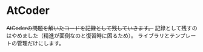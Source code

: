 # AtCoder
<s>AtCoderの問題を解いたコードを記録として残していきます。</s>
記録として残すのはやめました（精進が面倒なのと復習時に困るため）。
ライブラリとテンプレートの管理だけにします。